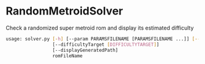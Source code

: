# RandomMetroidSolver
Check a randomized super metroid rom and display its estimated difficulty

```sh
usage: solver.py [-h] [--param PARAMSFILENAME [PARAMSFILENAME ...]] [--debug]
                 [--difficultyTarget [DIFFICULTYTARGET]]
                 [--displayGeneratedPath]
                 romFileName
```
